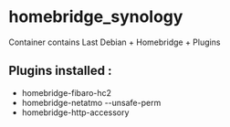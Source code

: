 # homebridge_synology
Container contains Last Debian + Homebridge + Plugins


## Plugins installed :
- homebridge-fibaro-hc2
- homebridge-netatmo --unsafe-perm
- homebridge-http-accessory
